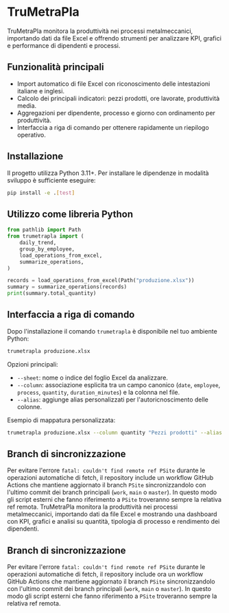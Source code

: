 # TruMetraPla

TruMetraPla monitora la produttività nei processi metalmeccanici, importando dati da file Excel e offrendo strumenti per analizzare KPI, grafici e performance di dipendenti e processi.

## Funzionalità principali

- Import automatico di file Excel con riconoscimento delle intestazioni italiane e inglesi.
- Calcolo dei principali indicatori: pezzi prodotti, ore lavorate, produttività media.
- Aggregazioni per dipendente, processo e giorno con ordinamento per produttività.
- Interfaccia a riga di comando per ottenere rapidamente un riepilogo operativo.

## Installazione

Il progetto utilizza Python 3.11+. Per installare le dipendenze in modalità sviluppo è sufficiente eseguire:

```bash
pip install -e .[test]
```

## Utilizzo come libreria Python

```python
from pathlib import Path
from trumetrapla import (
    daily_trend,
    group_by_employee,
    load_operations_from_excel,
    summarize_operations,
)

records = load_operations_from_excel(Path("produzione.xlsx"))
summary = summarize_operations(records)
print(summary.total_quantity)
```

## Interfaccia a riga di comando

Dopo l'installazione il comando `trumetrapla` è disponibile nel tuo ambiente Python:

```bash
trumetrapla produzione.xlsx
```

Opzioni principali:

- `--sheet`: nome o indice del foglio Excel da analizzare.
- `--column`: associazione esplicita tra un campo canonico (`date`, `employee`, `process`, `quantity`, `duration_minutes`) e la colonna nel file.
- `--alias`: aggiunge alias personalizzati per l'autoricnoscimento delle colonne.

Esempio di mappatura personalizzata:

```bash
trumetrapla produzione.xlsx --column quantity "Pezzi prodotti" --alias employee Operatore
```

## Branch di sincronizzazione

Per evitare l'errore `fatal: couldn't find remote ref PSite` durante le operazioni automatiche di fetch, il repository include un workflow GitHub Actions che mantiene aggiornato il branch `PSite` sincronizzandolo con l'ultimo commit dei branch principali (`work`, `main` o `master`). In questo modo gli script esterni che fanno riferimento a `PSite` troveranno sempre la relativa ref remota.
TruMetraPla monitora la produttività nei processi metalmeccanici, importando dati da file Excel e mostrando una dashboard con KPI, grafici e analisi su quantità, tipologia di processo e rendimento dei dipendenti.

## Branch di sincronizzazione

Per evitare l'errore `fatal: couldn't find remote ref PSite` durante le operazioni automatiche di fetch, il repository include ora un workflow GitHub Actions che mantiene aggiornato il branch `PSite` sincronizzandolo con l'ultimo commit dei branch principali (`work`, `main` o `master`). In questo modo gli script esterni che fanno riferimento a `PSite` troveranno sempre la relativa ref remota.
